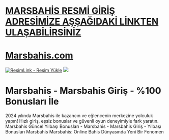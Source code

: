 #  <a href="https://www448marsbahis.com/">MARSBAHİS RESMİ GİRİŞ ADRESİMİZE AŞŞAĞIDAKİ LİNKTEN ULAŞABİLİRSİNİZ</a>

#  <a href="https://www448marsbahis.com/">Marsbahis.com</a>

<meta charset="UTF-8">
    <meta name="viewport" content="width=device-width, initial-scale=1.0">
</head>
<body>

<a href="https://www448marsbahis.com/" title="ResimLink - Resim Yükle"><img src="https://camo.githubusercontent.com/5d4a96b8b460e0944f6f56e197c04d48c2cb6af17e7c510770b761932ff6aac2/68747470733a2f2f692e68697a6c69726573696d2e636f6d2f33336176786b382e6a706567" title="ResimLink - Resim Yükle" alt="ResimLink - Resim Yükle"></a>
<a href="https://www448marsbahis.com/">
    <img src="https://camo.githubusercontent.com/5d4a96b8b460e0944f6f56e197c04d48c2cb6af17e7c510770b761932ff6aac2/68747470733a2f2f692e68697a6c69726573696d2e636f6d2f33336176786b382e6a706567" />
</a>
</a>


# Marsbahis - Marsbahis Giriş - %100 Bonusları İle


2024 yılında Marsbahis ile kazancın ve eğlencenin merkezine yolculuk yapın! Hızlı giriş, eşsiz bonuslar ve güvenli oyun deneyimiyle fark yaratın.
Marsbahis Güncel Yılbaşı Bonusları - Marsbahis - Marsbahis Giriş - Yılbaşı Bonusları Marsbahis
Marsbahis: Online Bahis Dünyasında Yeni Bir Fenomen
